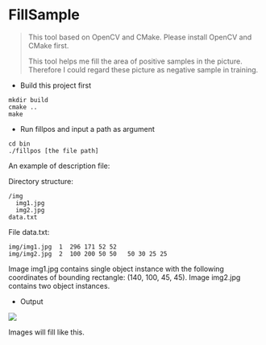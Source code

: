 # FillSample

> This tool based on OpenCV and CMake. Please install OpenCV and CMake first.
>
> This tool helps me fill the area of positive samples in the picture. Therefore I could regard these picture as negative sample in training.



* Build this project first

```Shell
mkdir build
cmake ..
make
```

* Run fillpos and input a path as argument

```Shell
cd bin
./fillpos [the file path]
```

An example of description file:

Directory structure:

```
/img
  img1.jpg
  img2.jpg
data.txt
```

File data.txt:

```
img/img1.jpg  1  296 171 52 52
img/img2.jpg  2  100 200 50 50   50 30 25 25
```

Image img1.jpg contains single object instance with the following coordinates of bounding rectangle: (140, 100, 45, 45). Image img2.jpg contains two object instances.

* Output

![](https://user-images.githubusercontent.com/19671032/35624197-3c29aa40-06c9-11e8-80c3-27cb5b98c632.jpg)

Images will fill like this.